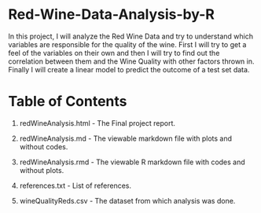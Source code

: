 # Red-Wine-Data-Analysis-by-R

In this project, I will analyze the Red Wine Data and try to understand which variables are responsible for the quality of the wine. First I will try to get a feel of the variables on their own and then I will try to find out the correlation between them and the Wine Quality with other factors thrown in. Finally I will create a linear model to predict the outcome of a test set data.

# Table of Contents

1. redWineAnalysis.html - The Final project report.

2. redWineAnalysis.md - The viewable markdown file with plots and without codes.

3. redWineAnalysis.rmd - The viewable R markdown file with codes and without plots.

4. references.txt - List of references.

5. wineQualityReds.csv - The dataset from which analysis was done.
